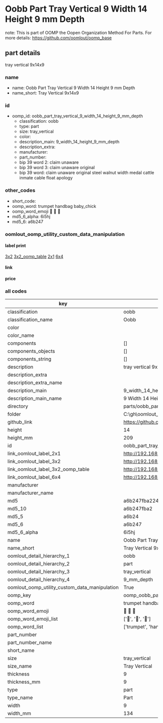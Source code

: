 # Oobb Part Tray Vertical 9 Width 14 Height 9 mm Depth  

note: This is part of OOMP the Oopen Organization Method For Parts. For more details: https://github.com/oomlout/oomp_base

##  part details
  



tray vertical 9x14x9



### name
* name: Oobb Part Tray Vertical 9 Width 14 Height 9 mm Depth
* name_short: Tray Vertical 9x14x9 
### id
* oomp_id: oobb_part_tray_vertical_9_width_14_height_9_mm_depth
  * classification: oobb
  * type: part
  * size: tray_vertical
  * color: 
  * description_main: 9_width_14_height_9_mm_depth
  * description_extra: 
  * manufacturer: 
  * part_number: 
  * bip 39 word 2: claim unaware
  * bip 39 word 3: claim unaware original
  * bip 39 word: claim unaware original steel walnut width medal cattle inmate cable float apology

### other_codes
* short_code: 
* oomp_word: trumpet handbag baby_chick
* oomp_word_emoji :trumpet: :handbag: :baby_chick:
* md5_6_alpha: 6i5hj
* md5_6: a6b247






### oomlout_oomp_utility_custom_data_manipulation
#### label print
[3x2](http://192.168.1.245:1112/?label=oomp%206i5hj)
[3x2_oomp_table](http://192.168.1.108:1112/?label=oomp%206i5hj)
[2x1](http://192.168.1.242:1112/?label=oomp%206i5hj)
[6x4](http://192.168.1.55:1112/?label=oomp%206i5hj)    

#### link

                              

#### price







### all codes 
| key | value |  
| --- | --- |  
| classification | oobb |  
| classification_name | Oobb |  
| color |  |  
| color_name |  |  
| components | [] |  
| components_objects | [] |  
| components_string | [] |  
| description | tray vertical 9x14x9 |  
| description_extra |  |  
| description_extra_name |  |  
| description_main | 9_width_14_height_9_mm_depth |  
| description_main_name | 9 Width 14 Height 9 mm Depth |  
| directory | parts/oobb_part_tray_vertical_9_width_14_height_9_mm_depth |  
| folder | C:\gh\oomlout_oobb_version_4_generated_parts\parts\oobb_part_tray_vertical_9_width_14_height_9_mm_depth |  
| github_link | https://github.com/oomlout/oomlout_oomp_part_src/tree/main/parts/oobb_part_tray_vertical_9_width_14_height_9_mm_depth |  
| height | 14 |  
| height_mm | 209 |  
| id | oobb_part_tray_vertical_9_width_14_height_9_mm_depth |  
| link_oomlout_label_2x1 | http://192.168.1.242:1112/?label=oomp%206i5hj |  
| link_oomlout_label_3x2 | http://192.168.1.245:1112/?label=oomp%206i5hj |  
| link_oomlout_label_3x2_oomp_table | http://192.168.1.108:1112/?label=oomp%206i5hj |  
| link_oomlout_label_6x4 | http://192.168.1.55:1112/?label=oomp%206i5hj |  
| manufacturer |  |  
| manufacturer_name |  |  
| md5 | a6b247fba224514beb7b6d53397b194d |  
| md5_10 | a6b247fba2 |  
| md5_5 | a6b24 |  
| md5_6 | a6b247 |  
| md5_6_alpha | 6i5hj |  
| name | Oobb Part Tray Vertical 9 Width 14 Height 9 mm Depth |  
| name_short | Tray Vertical 9x14x9  |  
| oomlout_detail_hierarchy_1 | oobb |  
| oomlout_detail_hierarchy_2 | part |  
| oomlout_detail_hierarchy_3 | tray_vertical |  
| oomlout_detail_hierarchy_4 | 9_mm_depth |  
| oomlout_oomp_utility_custom_data_manipulation | True |  
| oomp_key | oomp_oobb_part_tray_vertical_9_width_14_height_9_mm_depth |  
| oomp_word | trumpet handbag baby_chick |  
| oomp_word_emoji | :trumpet: :handbag: :baby_chick: |  
| oomp_word_emoji_list | [':trumpet:', ':handbag:', ':baby_chick:'] |  
| oomp_word_list | ['trumpet', 'handbag', 'baby_chick'] |  
| part_number |  |  
| part_number_name |  |  
| short_name |  |  
| size | tray_vertical |  
| size_name | Tray Vertical |  
| thickness | 9 |  
| thickness_mm | 9 |  
| type | part |  
| type_name | Part |  
| width | 9 |  
| width_mm | 134 |  
